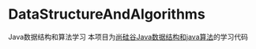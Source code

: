 # DataStructureAndAlgorithms
Java数据结构和算法学习
本项目为[尚硅谷Java数据结构和java算法](https://www.bilibili.com/video/av54029771?from=search&seid=13339664004856807344)的学习代码
